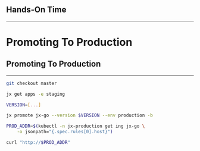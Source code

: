 ## Hands-On Time

---

# Promoting To Production


## Promoting To Production

---

```bash
git checkout master

jx get apps -e staging

VERSION=[...]

jx promote jx-go --version $VERSION --env production -b

PROD_ADDR=$(kubectl -n jx-production get ing jx-go \
    -o jsonpath="{.spec.rules[0].host}")

curl "http://$PROD_ADDR"
```
